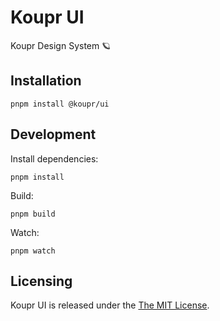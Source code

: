 # Koupr UI

Koupr Design System 🪐

## Installation

```shell
pnpm install @koupr/ui
```

## Development

Install dependencies:

```shell
pnpm install
```

Build:

```shell
pnpm build
```

Watch:

```shell
pnpm watch
```

## Licensing

Koupr UI is released under the [The MIT License](./LICENSE.md).
